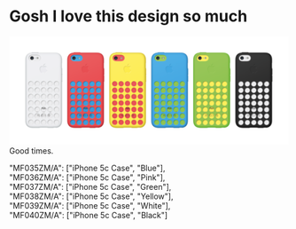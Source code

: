 # Gosh I love this design so much
![bunch of iphone cases](./asset1.webp "huh")
Good times.

"MF035ZM/A": ["iPhone 5c Case", "Blue"],  
"MF036ZM/A": ["iPhone 5c Case", "Pink"],  
"MF037ZM/A": ["iPhone 5c Case", "Green"],  
"MF038ZM/A": ["iPhone 5c Case", "Yellow"],  
"MF039ZM/A": ["iPhone 5c Case", "White"],  
"MF040ZM/A": ["iPhone 5c Case", "Black"]